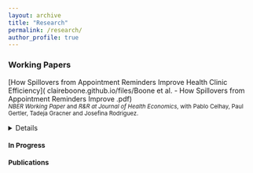 ```yaml
---
layout: archive
title: "Research"
permalink: /research/
author_profile: true
---
```


### Working Papers
[How Spillovers from Appointment Reminders Improve Health Clinic Efficiency]( claireboone.github.io/files/Boone et al. - How Spillovers from Appointment Reminders Improve .pdf) <br/>
<small>*NBER Working Paper* and *R&R at Journal of Health Economics*, with Pablo Celhay, Paul Gertler, Tadeja Gracner and Josefina Rodriguez. <details>
<summary><small>Abstract</small></summary>
<small>
Missed clinic appointments or no-shows burden health care systems through inefficient use of staff time and resources. Scheduling software combined with automatically sent appointment reminders shows promise to improve clinics’ management through timely cancellations and re-scheduling, but at-scale evidence is missing. We study a nationwide text message appointment reminder program in Chile implemented at primary care clinics for patients with chronic disease. Using longitudinal clinic-level data, we find that the program did not change the number of visits by chronic patients eligible to receive the reminder, but visits from other patients ineligible to receive reminders increased by 5.0% in the first year and 7.4% in the second. Clinics treating more chronic patients and those with a relatively younger patient population benefited more from the program. Scheduling systems combined with automatic appointment reminders were effective in increasing clinics’ ability to care for more patients, likely due to timely cancellations and re-scheduling.
</small>
</details>  
  
  


### In Progress



### Publications


